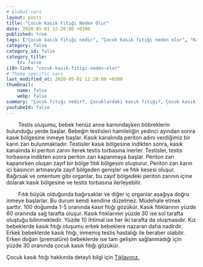 ```yaml
---
# Global vars
layout: posts
title: "Çocuk Kasık Fıtığı Neden Olur"
date: 2020-05-01 12:20:00 +0300
published: true
tags: ["Çocuk kasık fıtığı nedir", "Çocuk kasık fıtığı neden olur", "Kasık fıtığı teşhisi", "Kasık fıtığı Nedeni", "Kasık fıtığı Ameliyatı",  "çocuk kasık fıtığı", "kasık fıtığı", "çocuk kasık fıtığı belirtisi", "çocuk kasık fıtığı teşhisi", "kasık fıtığı hangi çocukta", "çocuk kasık fıtığı ameliyatı",  "çocuk kasık fıtığı tedavi", "kasık fıtığı belirti" , "çocuk kasık fıtığı çözüm" , "kasık fıtığı tedavi" ]
category: false
category_id: false
category_title:
    tr: false
i18n-link: "cocuk-kasik-fitigi-neden-olur"
# Theme specific vars
last_modified_at: 2020-05-01 12:20:00 +0300
thumbnail:
    name: false
    webp: false
summary: "Çocuk fıtığı nedir?, Çocuklardaki kasık fıtığı?, Çocuk kasık fıtıkları neden oluşur?, Kasık fıtığı teşhisi?, Kasık fıtığı Nedenleri? , Kasık fıtığı Ameliyatı?, Çocuk Kasık fıtıklarına ne zaman müdahele etmek gereklidir?"
youtubeId: false
---
```


&nbsp;&nbsp;&nbsp;&nbsp;&nbsp;&nbsp;&nbsp;&nbsp;Testis oluşumu, bebek henüz anne karnındayken böbreklerin bulunduğu yerde başlar. Bebeğin testisleri hamileliğin yedinci ayından sonra kasık bölgesine inmeye başlar. Kasık kanalında periton adını verdiğimiz bir karın zarı bulunmaktadır. Testisler kasık bölgesine indikten sonra, kasık kanalında ki periton zarını iterek testis torbasına inerler. Testisler, testis torbasına indikten sonra periton zarı kapanmaya başlar. Periton zarı kapanırken oluşan zayıf bir bölge fıtık bölgesini oluşturur. Periton zarı karın içi basıncın artmasıyla zayıf bölgeden genişler ve fıtık kesesi oluşur. Bağırsak ve omentum gibi organlar, bu zayıf bölgedeki periton zarının içine dolarak kasık bölgesine ve testis torbasına ilerleyebilir.

&nbsp;&nbsp;&nbsp;&nbsp;&nbsp;&nbsp;&nbsp;&nbsp;Fıtık büyük olduğunda bağırsaklar ve diğer iç organlar aşağıya doğru inmeye başlarlar. Bu durum kendi kendine düzelmez. Müdehale etmek şarttır. 100 doğumda 1-5 oranında kasıt fıtığı gözükür. Kasık fıtıklarının yüzde 60 oranında sağ tarafta oluşur. Kasık fıtıklarının yüzde 30 ise sol tarafta oluştuğu bilinmektedir. Yüzde 10 ihtimal ise her iki tarafta da oluşmasıdır. Kız bebeklerde kasık fıtığı oluşumu erkek bebeklere nazaran daha nadirdir. Erkek bebeklerde kasık fıtığı, inmemiş testis hastalığı ile beraber olabilir. Erken doğan (prematüre) bebeklerde ise tam gelişim sağlanmadığı için yüzde 30 oranında çocuk kasık fıtığı gözükür.    

Çocuk kasık fıtığı hakkında detaylı bilgi için [Tıklayınız.](https://www.onoluroloji.com/cocuk-kasik-fitigi)
